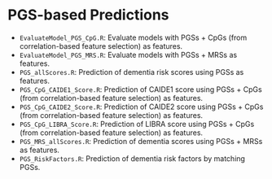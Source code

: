 # PGS-based Predictions
* `EvaluateModel_PGS_CpG.R`: Evaluate models with PGSs + CpGs (from correlation-based feature selection) as features.
* `EvaluateModel_PGS_MRS.R`: Evaluate models with PGSs + MRSs as features.
* `PGS_allScores.R`: Prediction of dementia risk scores using PGSs as features.
* `PGS_CpG_CAIDE1_Score.R`: Prediction of CAIDE1 score using PGSs + CpGs (from correlation-based feature selection) as features.
* `PGS_CpG_CAIDE2_Score.R`: Prediction of CAIDE2 score using PGSs + CpGs (from correlation-based feature selection) as features.
* `PGS_CpG_LIBRA_Score.R`: Prediction of LIBRA score using PGSs + CpGs (from correlation-based feature selection) as features.
* `PGS_MRS_allScores.R`: Prediction of dementia scores using PGSs + MRSs as features.
* `PGS_RiskFactors.R`: Prediction of dementia risk factors by matching PGSs.


